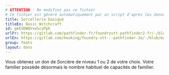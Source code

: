 ```yaml
---
# ATTENTION : Ne modifiez pas ce fichier
# Ce fichier est généré automatiquement par un script d'après les données du module Foundry VTT officiel et de sa traduction
title: Sorcellerie basique
titleEn: Basic Witchcraft
id: geESDWQVvwScyPph
urlFr: https://gitlab.com/pathfinder-fr/foundryvtt-pathfinder2-fr/-/blob/master/data/feats/geESDWQVvwScyPph.htm
urlEn: https://gitlab.com/hooking/foundry-vtt---pathfinder-2e/-/blob/master/packs/data/feats.db/basic-witchcraft.json
group: feats
layout: dons
---
```

Vous obtenez un don de Sorcière de niveau 1 ou 2 de votre choix. Votre familier possède désormais le nombre habituel de capacités de familier.


